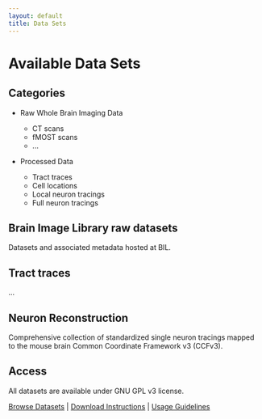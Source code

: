 ```yaml
---
layout: default
title: Data Sets
---
```


# Available Data Sets

## Categories
- Raw Whole Brain Imaging Data
  - CT scans
  - fMOST scans
  - ...
  
- Processed Data
  - Tract traces
  - Cell locations
  - Local neuron tracings
  - Full neuron tracings
     
## Brain Image Library raw datasets
Datasets and associated metadata hosted at BIL.


## Tract traces
...

## Neuron Reconstruction
Comprehensive collection of standardized single neuron tracings mapped to the mouse brain Common Coordinate Framework v3 (CCFv3).

## Access
All datasets are available under GNU GPL v3 license.

[Browse Datasets](#) | [Download Instructions](#) | [Usage Guidelines](#)
